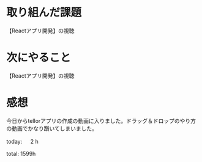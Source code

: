 # 取り組んだ課題
【Reactアプリ開発】の視聴

# 次にやること
【Reactアプリ開発】の視聴

# 感想
今日からtellorアプリの作成の動画に入りました。ドラッグ＆ドロップのやり方の動画でかなり躓いてしまいました。

today: 　 2 h

total: 1599h
